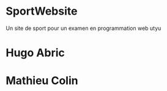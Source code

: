 # SportWebsite
Un site de sport pour un examen en programmation web
utyu

# Hugo Abric


# Mathieu Colin